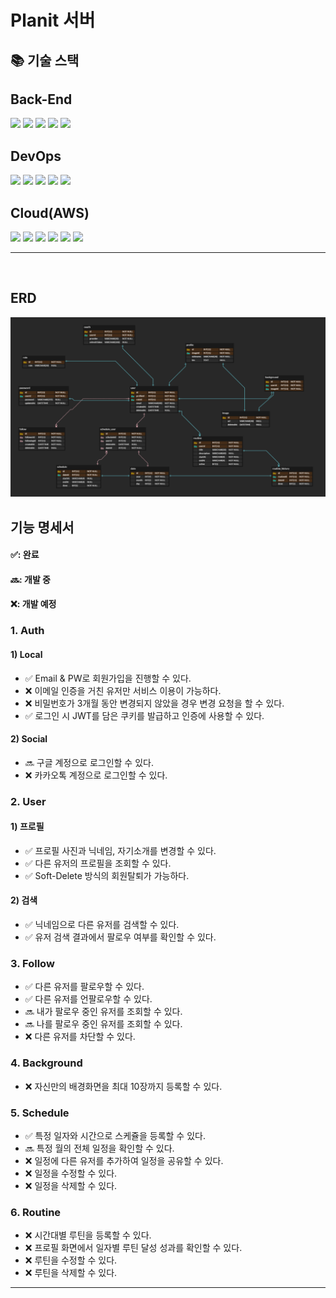 # Planit 서버

<!-- ## 서버 구조

<hr>
<br> -->

## 📚 기술 스택

<h2>Back-End</h2>
<div>
<img src="https://img.shields.io/badge/node.js-339933?style=for-the-badge&logo=node.js&logoColor=white">
<img src="https://img.shields.io/badge/typescript-3178C6?style=for-the-badge&logo=typescript&logoColor=white">
<img src="https://img.shields.io/badge/NestJS-E0234E?style=for-the-badge&logo=NestJS&logoColor=white">
<img src="https://img.shields.io/badge/passport-34E27A?style=for-the-badge&logo=passport&logoColor=white">
<img src="https://img.shields.io/badge/jwt-000000?style=for-the-badge&logo=jsonwebtokens&logoColor=white">
</div>

<h2>DevOps</h2>
<div>
<img src="https://img.shields.io/badge/linux-FCC624?style=for-the-badge&logo=linux&logoColor=black"> 
<img src="https://img.shields.io/badge/nginx-009639?style=for-the-badge&logo=nginx&logoColor=white">
<img src="https://img.shields.io/badge/docker-2496ED?style=for-the-badge&logo=docker&logoColor=white">
<img src="https://img.shields.io/badge/postgresql-4169E1?style=for-the-badge&logo=postgresql&logoColor=white">
<img src="https://img.shields.io/badge/discordjs-5865F2?style=for-the-badge&logo=discord&logoColor=white">
</div>

<h2>Cloud(AWS)</h2>
<div>
<img src="https://img.shields.io/badge/ec2-FF9900?style=for-the-badge&logo=amazonec2&logoColor=white"> 
<img src="https://img.shields.io/badge/rds-527FFF?style=for-the-badge&logo=amazonrds&logoColor=white">
<img src="https://img.shields.io/badge/cloudwatch-FF4F8B?style=for-the-badge&logo=amazoncloudwatch&logoColor=white">
<img src="https://img.shields.io/badge/s3-569A31?style=for-the-badge&logo=amazons3&logoColor=white">
<img src="https://img.shields.io/badge/api%20gateway-FF4F8B?style=for-the-badge&logo=amazonapigateway&logoColor=white">
<img src="https://img.shields.io/badge/lambda-FF9900?style=for-the-badge&logo=awslambda&logoColor=white">
</div>
<hr>
<br>

## ERD
![ER 다이어그램](/docs/erd.png)

## 기능 명세서
#### ✅: 완료
#### 🔜: 개발 중
#### ❌: 개발 예정
### 1. Auth
#### 1) Local
- ✅ Email & PW로 회원가입을 진행할 수 있다.
- ❌ 이메일 인증을 거친 유저만 서비스 이용이 가능하다.
- ❌ 비밀번호가 3개월 동안 변경되지 않았을 경우 변경 요청을 할 수 있다.
- ✅ 로그인 시 JWT를 담은 쿠키를 발급하고 인증에 사용할 수 있다.
#### 2) Social
- 🔜 구글 계정으로 로그인할 수 있다.
- ❌ 카카오톡 계정으로 로그인할 수 있다.

### 2. User
#### 1) 프로필
- ✅ 프로필 사진과 닉네임, 자기소개를 변경할 수 있다.
- ✅ 다른 유저의 프로필을 조회할 수 있다.
- ✅ Soft-Delete 방식의 회원탈퇴가 가능하다.
#### 2) 검색
- ✅ 닉네임으로 다른 유저를 검색할 수 있다.
- ✅ 유저 검색 결과에서 팔로우 여부를 확인할 수 있다.

### 3. Follow
- ✅ 다른 유저를 팔로우할 수 있다.
- ✅ 다른 유저를 언팔로우할 수 있다.
- 🔜 내가 팔로우 중인 유저를 조회할 수 있다.
- 🔜 나를 팔로우 중인 유저를 조회할 수 있다.
- ❌ 다른 유저를 차단할 수 있다.

### 4. Background
- ❌ 자신만의 배경화면을 최대 10장까지 등록할 수 있다.

### 5. Schedule
- ✅ 특정 일자와 시간으로 스케쥴을 등록할 수 있다.
- 🔜 특정 월의 전체 일정을 확인할 수 있다.
- ❌ 일정에 다른 유저를 추가하여 일정을 공유할 수 있다.
- ❌ 일정을 수정할 수 있다.
- ❌ 일정을 삭제할 수 있다.

### 6. Routine
- ❌ 시간대별 루틴을 등록할 수 있다.
- ❌ 프로필 화면에서 일자별 루틴 달성 성과를 확인할 수 있다.
- ❌ 루틴을 수정할 수 있다.
- ❌ 루틴을 삭제할 수 있다.


<hr>
<br>